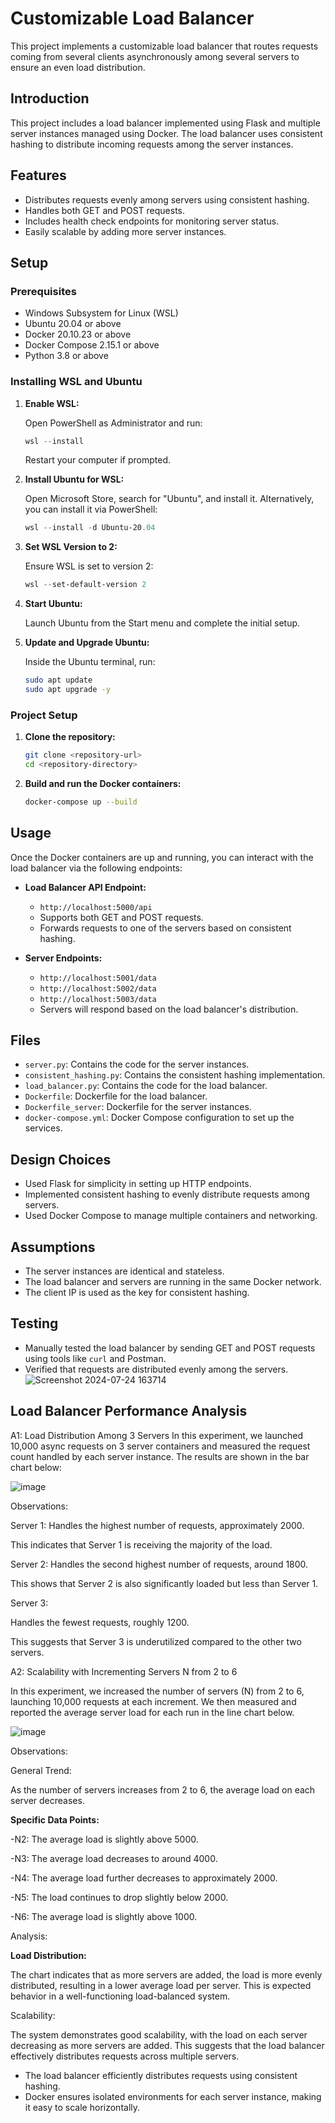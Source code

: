 # Customizable Load Balancer

This project implements a customizable load balancer that routes requests coming from several clients asynchronously among several servers to ensure an even load distribution.


## Introduction

This project includes a load balancer implemented using Flask and multiple server instances managed using Docker. The load balancer uses consistent hashing to distribute incoming requests among the server instances.

## Features

- Distributes requests evenly among servers using consistent hashing.
- Handles both GET and POST requests.
- Includes health check endpoints for monitoring server status.
- Easily scalable by adding more server instances.

## Setup

### Prerequisites

- Windows Subsystem for Linux (WSL)
- Ubuntu 20.04 or above
- Docker 20.10.23 or above
- Docker Compose 2.15.1 or above
- Python 3.8 or above

### Installing WSL and Ubuntu

1. **Enable WSL:**

    Open PowerShell as Administrator and run:

    ```powershell
    wsl --install
    ```

    Restart your computer if prompted.

2. **Install Ubuntu for WSL:**

    Open Microsoft Store, search for "Ubuntu", and install it. Alternatively, you can install it via PowerShell:

    ```powershell
    wsl --install -d Ubuntu-20.04
    ```

3. **Set WSL Version to 2:**

    Ensure WSL is set to version 2:

    ```powershell
    wsl --set-default-version 2
    ```

4. **Start Ubuntu:**

    Launch Ubuntu from the Start menu and complete the initial setup.

5. **Update and Upgrade Ubuntu:**

    Inside the Ubuntu terminal, run:

    ```bash
    sudo apt update
    sudo apt upgrade -y
    ```

### Project Setup

1. **Clone the repository:**

    ```bash
    git clone <repository-url>
    cd <repository-directory>
    ```

2. **Build and run the Docker containers:**

    ```bash
    docker-compose up --build
    ```

## Usage

Once the Docker containers are up and running, you can interact with the load balancer via the following endpoints:

- **Load Balancer API Endpoint:**
  - `http://localhost:5000/api`
  - Supports both GET and POST requests.
  - Forwards requests to one of the servers based on consistent hashing.

- **Server Endpoints:**
  - `http://localhost:5001/data`
  - `http://localhost:5002/data`
  - `http://localhost:5003/data`
  - Servers will respond based on the load balancer's distribution.

## Files

- `server.py`: Contains the code for the server instances.
- `consistent_hashing.py`: Contains the consistent hashing implementation.
- `load_balancer.py`: Contains the code for the load balancer.
- `Dockerfile`: Dockerfile for the load balancer.
- `Dockerfile_server`: Dockerfile for the server instances.
- `docker-compose.yml`: Docker Compose configuration to set up the services.

## Design Choices

- Used Flask for simplicity in setting up HTTP endpoints.
- Implemented consistent hashing to evenly distribute requests among servers.
- Used Docker Compose to manage multiple containers and networking.

## Assumptions

- The server instances are identical and stateless.
- The load balancer and servers are running in the same Docker network.
- The client IP is used as the key for consistent hashing.

## Testing

- Manually tested the load balancer by sending GET and POST requests using tools like `curl` and Postman.
- Verified that requests are distributed evenly among the servers.
  ![Screenshot 2024-07-24 163714](https://github.com/user-attachments/assets/fd2987a1-8072-4a9f-9088-7b78fced9abc)


## Load Balancer Performance Analysis
A1: Load Distribution Among 3 Servers
In this experiment, we launched 10,000 async requests on 3 server containers and measured the request count handled by each server instance. The results are shown in the bar chart below:

![image](https://github.com/user-attachments/assets/ac277aaf-75b0-4c82-9246-ce8cee839479)

Observations:

Server 1:
Handles the highest number of requests, approximately 2000.

This indicates that Server 1 is receiving the majority of the load.

Server 2:
Handles the second highest number of requests, around 1800.

This shows that Server 2 is also significantly loaded but less than Server 1.

Server 3:

Handles the fewest requests, roughly 1200.

This suggests that Server 3 is underutilized compared to the other two servers.

A2: Scalability with Incrementing Servers N from 2 to 6

In this experiment, we increased the number of servers (N) from 2 to 6, launching 10,000 requests at each increment. We then measured and reported the average server load for each run in the line chart below.

![image](https://github.com/user-attachments/assets/cc30d2bd-a0c8-4f97-aa3d-0ea844d1bdc2)

Observations:

General Trend:

As the number of servers increases from 2 to 6, the average load on each server decreases.

**Specific Data Points:**

-N2: The average load is slightly above 5000.

-N3: The average load decreases to around 4000.

-N4: The average load further decreases to approximately 2000.

-N5: The load continues to drop slightly below 2000.

-N6: The average load is slightly above 1000.

Analysis:

**Load Distribution:**

The chart indicates that as more servers are added, the load is more evenly distributed, resulting in a lower average load per server. This is expected behavior in a well-functioning load-balanced system.

Scalability:

The system demonstrates good scalability, with the load on each server decreasing as more servers are added. This suggests that the load balancer effectively distributes requests across multiple servers.


- The load balancer efficiently distributes requests using consistent hashing.
- Docker ensures isolated environments for each server instance, making it easy to scale horizontally.

